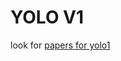 
# YOLO V1 

look for [papers for yolo1](https://github.com/leoluopy/paper_discussing/blob/master/yolo/yolo1/yolo_1.pdf)


